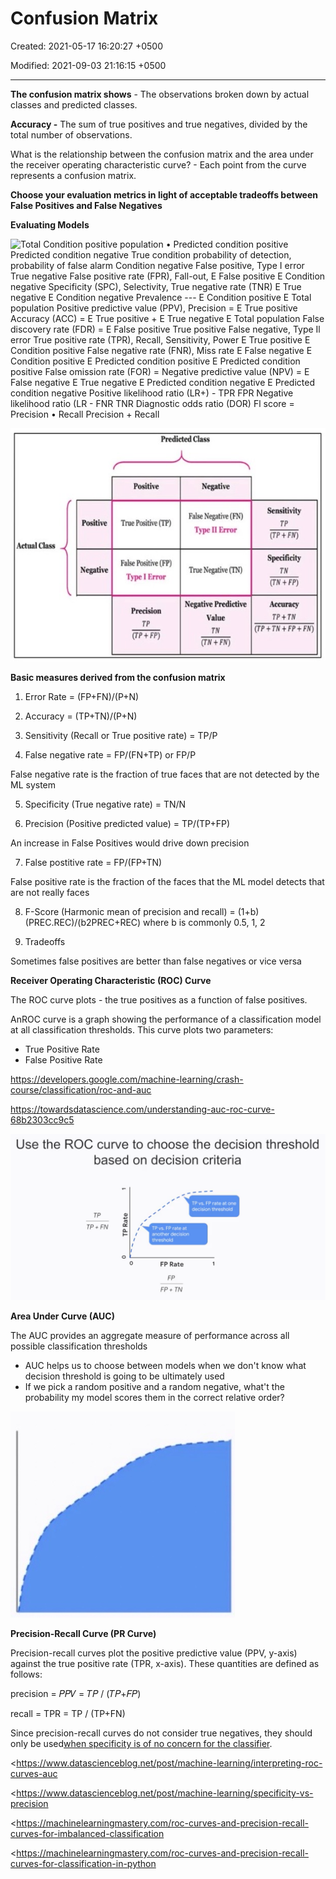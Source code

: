 # Confusion Matrix

Created: 2021-05-17 16:20:27 +0500

Modified: 2021-09-03 21:16:15 +0500

---

**The confusion matrix shows** - The observations broken down by actual classes and predicted classes.



**Accuracy -** The sum of true positives and true negatives, divided by the total number of observations.



What is the relationship between the confusion matrix and the area under the receiver operating characteristic curve? - Each point from the curve represents a confusion matrix.



**Choose your evaluation metrics in light of acceptable tradeoffs between False Positives and False Negatives**



**Evaluating Models**

![Total Condition positive population • Predicted condition positive Predicted condition negative True condition probability of detection, probability of false alarm Condition negative False positive, Type I error True negative False positive rate (FPR), Fall-out, E False positive E Condition negative Specificity (SPC), Selectivity, True negative rate (TNR) E True negative E Condition negative Prevalence --- E Condition positive E Total population Positive predictive value (PPV), Precision = E True positive Accuracy (ACC) = E True positive + E True negative E Total population False discovery rate (FDR) = E False positive True positive False negative, Type Il error True positive rate (TPR), Recall, Sensitivity, Power E True positive E Condition positive False negative rate (FNR), Miss rate E False negative E Condition positive E Predicted condition positive E Predicted condition positive False omission rate (FOR) = Negative predictive value (NPV) = E False negative E True negative E Predicted condition negative E Predicted condition negative Positive likelihood ratio (LR+) - TPR FPR Negative likelihood ratio (LR - FNR TNR Diagnostic odds ratio (DOR) Fl score = Precision • Recall Precision + Recall ](media/Confusion-Matrix-image1.png)

![Predicted Class Positive Actual Class Negative True Positive (TP) False Positive (FP) Type I Error Negative Type Il Error True Negative (TN) Negative Predictive Value TP TN (TN+FN) (TP+FN) TN Accuracy + TN (TP + TN + FP + FM) ](media/Confusion-Matrix-image2.jpg)



**Basic measures derived from the confusion matrix**

1.  Error Rate = (FP+FN)/(P+N)

2.  Accuracy = (TP+TN)/(P+N)

3.  Sensitivity (Recall or True positive rate) = TP/P

4.  False negative rate = FP/(FN+TP) or FP/P

False negative rate is the fraction of true faces that are not detected by the ML system

5.  Specificity (True negative rate) = TN/N

6.  Precision (Positive predicted value) = TP/(TP+FP)

An increase in False Positives would drive down precision

7.  False postitive rate = FP/(FP+TN)

False positive rate is the fraction of the faces that the ML model detects that are not really faces

8.  F-Score (Harmonic mean of precision and recall) = (1+b)(PREC.REC)/(b2PREC+REC) where b is commonly 0.5, 1, 2

9.  Tradeoffs

Sometimes false positives are better than false negatives or vice versa



**Receiver Operating Characteristic (ROC) Curve**

The ROC curve plots - the true positives as a function of false positives.



AnROC curve is a graph showing the performance of a classification model at all classification thresholds. This curve plots two parameters:
-   True Positive Rate
-   False Positive Rate



<https://developers.google.com/machine-learning/crash-course/classification/roc-and-auc>

<https://towardsdatascience.com/understanding-auc-roc-curve-68b2303cc9c5>

![Use the ROC curve to choose the decision threshold based on decision criteria TP vs. FP rate at one decision threshold vs. FP rate at another decision threshold FP Rate + TN ](media/Confusion-Matrix-image3.png)



**Area Under Curve (AUC)**

The AUC provides an aggregate measure of performance across all possible classification thresholds
-   AUC helps us to choose between models when we don't know what decision threshold is going to be ultimately used
-   If we pick a random positive and a random negative, what't the probability my model scores them in the correct relative order?

![](media/Confusion-Matrix-image4.jpeg)



**Precision-Recall Curve (PR Curve)**

Precision-recall curves plot the positive predictive value (PPV, y-axis) against the true positive rate (TPR, x-axis). These quantities are defined as follows:

precision = 𝑃𝑃𝑉 = 𝑇𝑃 / (𝑇𝑃+𝐹𝑃)

recall = TPR = TP / (TP+FN)



Since precision-recall curves do not consider true negatives, they should only be used[when specificity is of no concern for the classifier](https://www.datascienceblog.net/post/machine-learning/specificity-vs-precision/).



<https://www.datascienceblog.net/post/machine-learning/interpreting-roc-curves-auc

<https://www.datascienceblog.net/post/machine-learning/specificity-vs-precision

<https://machinelearningmastery.com/roc-curves-and-precision-recall-curves-for-imbalanced-classification

<https://machinelearningmastery.com/roc-curves-and-precision-recall-curves-for-classification-in-python




